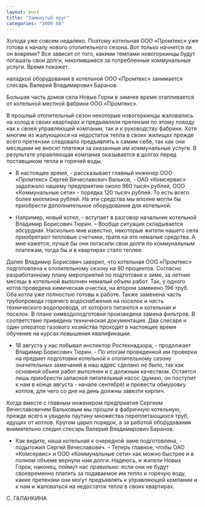 ```yaml
---
layout: post
title: "Замкнутый круг"
categories: "2009 68"
---
```


Холода уже совсем недалеко. Поэтому котельная ООО «Промтекс» уже готова к началу нового отопительного сезона. Вот только начнется ли он вовремя? Все зависит от того, какими темпами новогоркинцы будут погашать свои долги, накопившиеся за потребленные коммунальные услуги. Время покажет.

наладкой оборудования в котельной ООО «Промтекс» занимается слесарь Валерий Владимирович Баранов.



Большая часть домов села Новые Горки в зимнее время отапливается от котельной местной фабрики ООО «Промтекс».

В прошлый отопительный сезон некоторые новогоркинцы жаловались на холод в своих квартирах и предъявляли претензии по этому поводу как к своей управляющей компании, так и к руководству фабрики. Хотя многим из жалующихся на недостаток тепла в своих жилищах прежде всего претензии следовало предъявлять к самим себе, так как они месяцами не вносят платежи за оказанные им коммунальные услуги. В результате управляющая компания оказывается в долгах перед поставщиком тепла и горячей воды.

- В настоящее время, - рассказывает главный инженер ООО «Промтекс» Сергей Вячеславович Вальков, - ОАО «Комсервис» задолжало нашему предприятию около 960 тысяч рублей, ООО «Коммунальные сети» - порядка 120 тысяч рублей. То есть всего более миллиона рублей. На эти средства мы вполне могли бы приобрести дополнительное оборудование для котельной.

- Например, новый котел, - вступает в разговор начальник котельной Владимир Борисович Тюрин. – Вообще ситуация складывается абсурдная. Насколько мне известно, некоторые жители нашего села приобретают тепловые счетчики, тратя на это немалые средства. А мне кажется, лучше бы они погасили свои долги по коммунальным платежам, тогда бы и в квартирах стало теплее.

Далее Владимир Борисович заверил, что котельная ООО «Промтекс» подготовлена к отопительному сезону на 90 процентов. Согласно разработанному плану мероприятий по подготовке к зиме, за летние месяцы в котельной выполнен немалый объем работ. Так, у одного котла проведена химическая очистка, на втором заменено 196 труб. Оба котла уже полностью готовы к работе. Также заменена часть трубопровода горячего водоснабжения на поселок и часть технического водопровода, от которого питаются и котельная и поселок. В плане химводоподготовки произведена замена фильтров. В соответствие приведена техническая документация. Два слесаря и один оператор газового хозяйства проходят в настоящее время обучение на курсах повышения квалификации.

- 18 августа у нас побывал инспектор Ростехнадзора, - продолжает Владимир Борисович Тюрин. - По итогам проведенной им проверки на предмет подготовки котельной к отопительному сезону значительных замечаний в наш адрес сделано не было, так как основной объем работ выполнен и с должным качеством. Остается лишь приобрести запасной питательный насос (думаю, он поступит к нам в конце августа - начале сентября) и провести обмуровку котлов, для чего со дня на день должны завезти кирпич.

Когда вместе с главным инженером предприятия Сергеем Вячеславовичем Вальковым мы прошли в фабричную котельную, прежде всего я увидела паутину множества переплетающихся труб, идущих от котлов. Кругом царил порядок, а за работой оборудования внимательно следил слесарь Валерий Владимирович Баранов.

- Как видите, наша котельная к очередной зиме подготовлена, - подытожил Сергей Вячеславович. – Теперь главное, чтобы ОАО «Комсервис» и ООО «Коммунальные сети» как можно быстрее и в полном объеме вернули нам долги. Надеюсь, и жители Новых Горок, наконец, поймут нас правильно: если они не будут своевременно платить за подаваемое им тепло и горячую воду, какие претензии они могут предъявлять к управляющей компании и к нам и жаловаться на недостаток тепла в своих квартирах.

С. ГАЛАНКИНА



